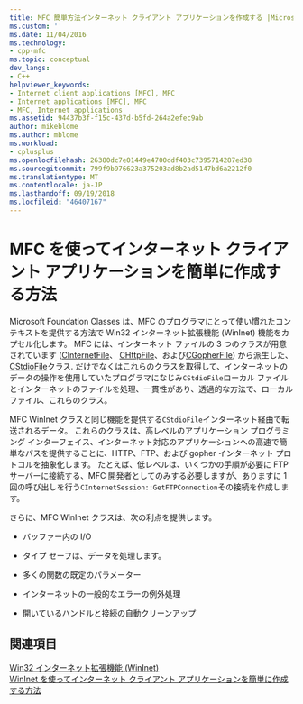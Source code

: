 ```yaml
---
title: MFC 簡単方法インターネット クライアント アプリケーションを作成する |Microsoft Docs
ms.custom: ''
ms.date: 11/04/2016
ms.technology:
- cpp-mfc
ms.topic: conceptual
dev_langs:
- C++
helpviewer_keywords:
- Internet client applications [MFC], MFC
- Internet applications [MFC], MFC
- MFC, Internet applications
ms.assetid: 94437b3f-f15c-437d-b5fd-264a2efec9ab
author: mikeblome
ms.author: mblome
ms.workload:
- cplusplus
ms.openlocfilehash: 26380dc7e01449e4700ddf403c7395714287ed38
ms.sourcegitcommit: 799f9b976623a375203ad8b2ad5147bd6a2212f0
ms.translationtype: MT
ms.contentlocale: ja-JP
ms.lasthandoff: 09/19/2018
ms.locfileid: "46407167"
---
```

# <a name="how-mfc-makes-it-easier-to-create-internet-client-applications"></a>MFC を使ってインターネット クライアント アプリケーションを簡単に作成する方法

Microsoft Foundation Classes は、MFC のプログラマにとって使い慣れたコンテキストを提供する方法で Win32 インターネット拡張機能 (WinInet) 機能をカプセル化します。 MFC には、インターネット ファイルの 3 つのクラスが用意されています ([CInternetFile](../mfc/reference/cinternetfile-class.md)、 [CHttpFile](../mfc/reference/chttpfile-class.md)、および[CGopherFile](../mfc/reference/cgopherfile-class.md)) から派生した、 [CStdioFile](../mfc/reference/cstdiofile-class.md)クラス. だけでなくはこれらのクラスを取得して、インターネットのデータの操作を使用していたプログラマになじみ`CStdioFile`ローカル ファイルとインターネットのファイルを処理、一貫性があり、透過的な方法で、ローカル ファイル、これらのクラス。

MFC WinInet クラスと同じ機能を提供する`CStdioFile`インターネット経由で転送されるデータ。 これらのクラスは、高レベルのアプリケーション プログラミング インターフェイス、インターネット対応のアプリケーションへの高速で簡単なパスを提供することに、HTTP、FTP、および gopher インターネット プロトコルを抽象化します。 たとえば、低レベルは、いくつかの手順が必要に FTP サーバーに接続する、MFC 開発者としてのみする必要しますが、ありますに 1 回の呼び出しを行う`CInternetSession::GetFTPConnection`その接続を作成します。

さらに、MFC WinInet クラスは、次の利点を提供します。

- バッファー内の I/O

- タイプ セーフは、データを処理します。

- 多くの関数の既定のパラメーター

- インターネットの一般的なエラーの例外処理

- 開いているハンドルと接続の自動クリーンアップ

## <a name="see-also"></a>関連項目

[Win32 インターネット拡張機能 (WinInet)](../mfc/win32-internet-extensions-wininet.md)<br/>
[WinInet を使ってインターネット クライアント アプリケーションを簡単に作成する方法](../mfc/how-wininet-makes-it-easier-to-create-internet-client-applications.md)

